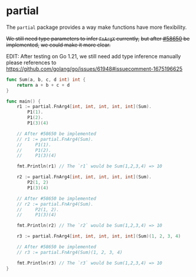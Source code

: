 # partial

The `partial` package provides a way make functions have more flexibility.

~~We still need type parameters to infer `FnArgX` currently,~~
~~but after [#58650](https://github.com/golang/go/issues/58650) be implemented,~~
~~we could make it more clear.~~

EDIT: After testing on Go 1.21, we still need add type inference manually
please references to https://github.com/golang/go/issues/61948#issuecomment-1675196625 

```go
func Sum(a, b, c, d int) int {
    return a + b + c + d
}

func main() {
    r1 := partial.FnArg4[int, int, int, int, int](Sum).
        P1(1).
        P1(2).
        P1(3)(4)

    // After #58650 be implemented
    // r1 := partial.FnArg4(Sum).
    //     P1(1).
    //     P1(2).
    //     P1(3)(4)

    fmt.Println(r1) // The `r1` would be Sum(1,2,3,4) => 10

    r2 := partial.FnArg4[int, int, int, int, int](Sum).
        P2(1, 2)
        P1(3)(4)

    // After #58650 be implemented
    // r2 := partial.FnArg4(Sum).
    //     P2(1, 2).
    //     P1(3)(4)

    fmt.Println(r2) // The `r2` would be Sum(1,2,3,4) => 10

    r3 := partial.FnArg4[int, int, int, int, int](Sum)(1, 2, 3, 4)

    // After #58650 be implemented
    // r3 := partial.FnArg4(Sum)(1, 2, 3, 4)

    fmt.Println(r3) // The `r3` would be Sum(1,2,3,4) => 10
}
```

